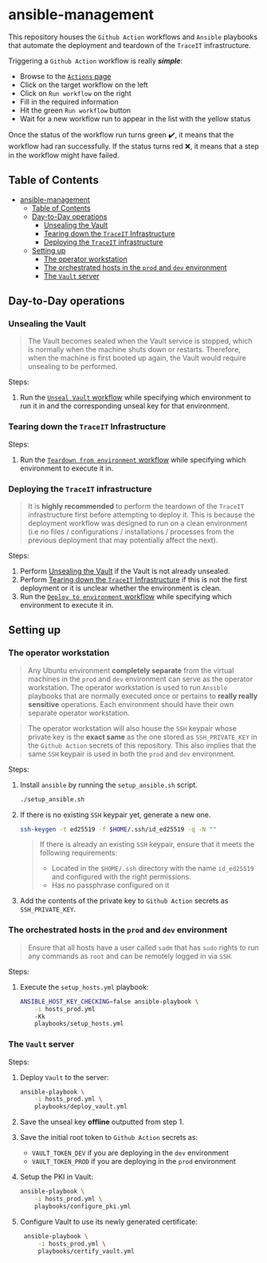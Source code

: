 # ansible-management

This repository houses the `Github Action` workflows and `Ansible` playbooks that automate the deployment and teardown of the `TraceIT` infrastructure.

Triggering a `Github Action` workflow is really ***simple***:
* Browse to the [`Actions` page](https://github.com/IFS4205-TraceIT/ansible-management/actions)
* Click on the target workflow on the left
* Click on `Run workflow` on the right
* Fill in the required information
* Hit the green `Run workflow` button
* Wait for a new workflow run to appear in the list with the yellow status

Once the status of the workflow run turns green :heavy_check_mark:, it means that the workflow had ran successfully. If the status turns red ❌, it means that a step in the workflow might have failed.

## Table of Contents

- [ansible-management](#ansible-management)
  - [Table of Contents](#table-of-contents)
  - [Day-to-Day operations](#day-to-day-operations)
    - [Unsealing the Vault](#unsealing-the-vault)
    - [Tearing down the `TraceIT` Infrastructure](#tearing-down-the-traceit-infrastructure)
    - [Deploying the `TraceIT` infrastructure](#deploying-the-traceit-infrastructure)
  - [Setting up](#setting-up)
    - [The operator workstation](#the-operator-workstation)
    - [The orchestrated hosts in the `prod` and `dev` environment](#the-orchestrated-hosts-in-the-prod-and-dev-environment)
    - [The `Vault` server](#the-vault-server)

## Day-to-Day operations

### Unsealing the Vault

> The Vault becomes sealed when the Vault service is stopped, which is normally when the machine shuts down or restarts. Therefore, when the machine is first booted up again, the Vault would require unsealing to be performed.

Steps:
1. Run the [`Unseal Vault` workflow](https://github.com/IFS4205-TraceIT/ansible-management/actions/workflows/unseal.yml) while specifying which environment to run it in and the corresponding unseal key for that environment.

### Tearing down the `TraceIT` Infrastructure

Steps:
1. Run the [`Teardown from environment` workflow](https://github.com/IFS4205-TraceIT/ansible-management/actions/workflows/teardown.yml) while specifying which environment to execute it in.

### Deploying the `TraceIT` infrastructure

> It is **highly recommended** to perform the teardown of the `TraceIT` infrastructure first before attempting to deploy it. This is because the deployment workflow was designed to run on a clean environment (i.e no files / configurations / installations / processes from the previous deployment that may potentially affect the next).

Steps:
1. Perform [Unsealing the Vault](#unsealing-the-vault) if the Vault is not already unsealed.
2. Perform [Tearing down the `TraceIT` Infrastructure](#tearing-down-the-traceit-infrastructure) if this is not the first deployment or it is unclear whether the environment is clean.
3. Run the [`Deploy to environment` workflow](https://github.com/IFS4205-TraceIT/ansible-management/actions/workflows/deploy.yml) while specifying which environment to execute it in.

## Setting up

### The operator workstation

> Any Ubuntu environment **completely separate** from the virtual machines in the `prod` and `dev` environment can serve as the operator workstation. The operator workstation is used to run `Ansible` playbooks that are normally executed once or pertains to **really really sensitive** operations. Each environment should have their own separate operator workstation.

> The operator workstation will also house the `SSH` keypair whose private key is the **exact same** as the one stored as `SSH_PRIVATE_KEY` in the `Github Action` secrets of this repository. This also implies that the same `SSH` keypair is used in both the `prod` and `dev` environment.

Steps:

1. Install `ansible` by running the `setup_ansible.sh` script.
    ```bash
    ./setup_ansible.sh
    ```

2. If there is no existing `SSH` keypair yet, generate a new one.
    ```bash
    ssh-keygen -t ed25519 -f $HOME/.ssh/id_ed25519 -q -N ""
    ```
    > If there is already an existing `SSH` keypair, ensure that it meets the following requirements:
    > * Located in the `$HOME/.ssh` directory with the name  `id_ed25519` and configured with the right permissions.
    > * Has no passphrase configured on it

3. Add the contents of the private key to `Github Action` secrets as `SSH_PRIVATE_KEY`.

### The orchestrated hosts in the `prod` and `dev` environment

> Ensure that all hosts have a user called `sadm` that has `sudo` rights to run any commands as `root` and can be remotely logged in via `SSH`.

Steps:  

1.  Execute the `setup_hosts.yml` playbook:
    ```bash
    ANSIBLE_HOST_KEY_CHECKING=false ansible-playbook \
        -i hosts_prod.yml
        -Kk
        playbooks/setup_hosts.yml
    ```

### The `Vault` server

Steps:

1) Deploy `Vault` to the server:
    ```bash
    ansible-playbook \
        -i hosts_prod.yml \
        playbooks/deploy_vault.yml
    ```
    
2) Save the unseal key **offline** outputted from step 1.

3) Save the initial root token to `Github Action` secrets as: 
    * `VAULT_TOKEN_DEV` if you are deploying in the `dev` environment
    * `VAULT_TOKEN_PROD` if you are deploying in the `prod` environment

4) Setup the PKI in Vault:
    ```bash
    ansible-playbook \
        -i hosts_prod.yml \
        playbooks/configure_pki.yml
    ```

5) Configure Vault to use its newly generated certificate:
   ```bash
    ansible-playbook \
        -i hosts_prod.yml \
        playbooks/certify_vault.yml
    ```